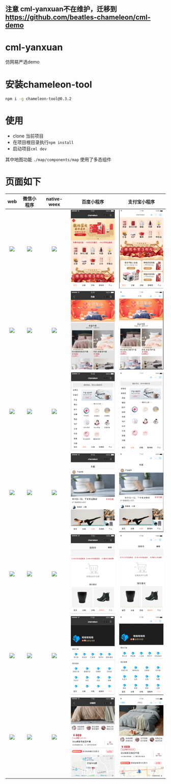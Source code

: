 注意 cml-yanxuan不在维护，迁移到 https://github.com/beatles-chameleon/cml-demo 
----

# cml-yanxuan
仿网易严选demo
# 安装chameleon-tool
```bash
npm i -g chameleon-tool@0.3.2
```
# 使用

- clone 当前项目
- 在项目根目录执行`npm install`
- 启动项目`cml dev`

其中地图功能 `./map/components/map` 使用了多态组件

# 页面如下

| web   |      微信小程序      |  native-weex | 百度小程序 | 支付宝小程序 |
|:----------:|:-------------:|:------:|:------:|:------:|
| <img src="./preview/web-1.jpg" width="200px"/> |  <img src="./preview/wx-1.jpg" width="200px"/>| <img src="./preview/weex-1.jpg" width="200px"/>  | <img src="./preview/baidu-1.png" width="200px"/> |<img src="./preview/alipay-1.png" width="200px"/> |
| <img src="./preview/web-2.jpg" width="200px"/> |  <img src="./preview/wx-2.jpg" width="200px"/>| <img src="./preview/weex-2.jpg" width="200px"/> |<img src="./preview/baidu-2.png" width="200px"/> |<img src="./preview/alipay-2.png" width="200px"/> |
| <img src="./preview/web-3.jpg" width="200px"/> |  <img src="./preview/wx-3.jpg" width="200px"/>| <img src="./preview/weex-3.jpg" width="200px"/> |<img src="./preview/baidu-3.png" width="200px"/> |<img src="./preview/alipay-3.png" width="200px"/> |
| <img src="./preview/web-4.jpg" width="200px"/> |  <img src="./preview/wx-4.jpg" width="200px"/>| <img src="./preview/weex-4.jpg" width="200px"/> |<img src="./preview/baidu-4.png" width="200px"/> |<img src="./preview/alipay-4.png" width="200px"/> |
| <img src="./preview/web-5.jpg" width="200px"/> |  <img src="./preview/wx-5.jpg" width="200px"/>| <img src="./preview/weex-5.jpg" width="200px"/> |<img src="./preview/baidu-5.png" width="200px"/> |<img src="./preview/alipay-5.png" width="200px"/> |
| <img src="./preview/web-6.jpeg" width="200px"/> |  <img src="./preview/wx-6.jpg" width="200px"/>| <img src="./preview/weex-6.jpg" width="200px"/> |<img src="./preview/baidu-6.png" width="200px"/> |<img src="./preview/alipay-6.png" width="200px"/> |
| <img src="./preview/web-7.jpg" width="200px"/> |  <img src="./preview/wx-7.jpg" width="200px"/>| <img src="./preview/weex-7.jpg" width="200px"/> |<img src="./preview/baidu-7.png" width="200px"/> |<img src="./preview/alipay-7.png" width="200px"/> |

